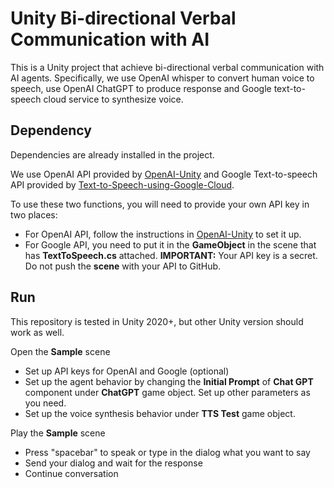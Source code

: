 # Unity Bi-directional Verbal Communication with AI

This is a Unity project that achieve bi-directional verbal communication with AI agents. Specifically, we use OpenAI whisper to convert human voice to speech, use OpenAI ChatGPT to produce response and Google text-to-speech cloud service to synthesize voice.

## Dependency

Dependencies are already installed in the project. 

We use OpenAI API provided by [OpenAI-Unity](https://github.com/srcnalt/OpenAI-Unity) and Google Text-to-speech API provided by [Text-to-Speech-using-Google-Cloud](https://github.com/anomalisfree/Unity-Text-to-Speech-using-Google-Cloud).

To use these two functions, you will need to provide your own API key in two places:

- For OpenAI API, follow the instructions in [OpenAI-Unity](https://github.com/srcnalt/OpenAI-Unity) to set it up.
- For Google API, you need to put it in the **GameObject** in the scene that has **TextToSpeech.cs** attached. **IMPORTANT:** Your API key is a secret. Do not push the **scene** with your API to GitHub.

## Run

This repository is tested in Unity 2020+, but other Unity version should work as well.



Open the **Sample** scene

- Set up API keys for OpenAI and Google (optional)
- Set up the agent behavior by changing the **Initial Prompt** of **Chat GPT** component under **ChatGPT** game object. Set up other parameters as you need.
- Set up the voice synthesis behavior under **TTS Test** game object.



Play the **Sample** scene

- Press "spacebar" to speak or type in the dialog what you want to say
- Send your dialog and wait for the response
- Continue conversation